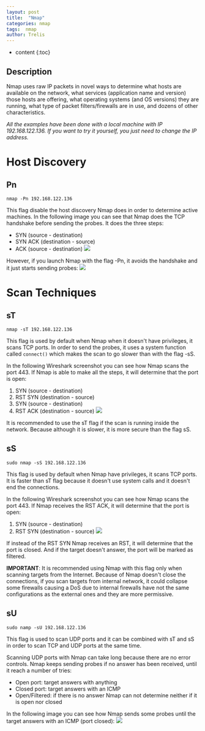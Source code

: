 ```yaml
---
layout: post
title:  "Nmap"
categories: nmap
tags:  nmap
author: Trelis
---
```


* content
{:toc}

## Description
Nmap uses raw IP packets in novel ways to determine what hosts are available on the network, what services (application name and version) those hosts are offering, what operating systems (and OS versions) they are running, what type of packet filters/firewalls are in use, and dozens of other characteristics. 




_All the examples have been done with a local machine with IP 192.168.122.136. If you want to try it yourself, you just need to change the IP address._

# Host Discovery
## Pn
```
nmap -Pn 192.168.122.136
```
This flag disable the host discovery Nmap does in order to determine active machines. 
In the following image you can see that Nmap does the TCP handshake before sending the probes. It does the three steps:
- SYN (source - destination)
- SYN ACK (destination - source)
- ACK (source - destination)
![](https://raw.githubusercontent.com/LordATM/lordatm.github.io/master/img/2017-11-29-Nmap/pn2.png)

However, if you launch Nmap with the flag -Pn, it avoids the handshake and it just starts sending probes:
![](https://raw.githubusercontent.com/LordATM/lordatm.github.io/master/img/2017-11-29-Nmap/pn1.png)


# Scan Techniques
## sT
```
nmap -sT 192.168.122.136
```
This flag is used by default when Nmap when it doesn't have privileges, it scans TCP ports. In order to send the probes, it uses a system function called `connect()` which makes the scan to go slower than with the flag -sS.

In the following Wireshark screenshot you can see how Nmap scans the port 443. If Nmap is able to make all the steps, it will determine that the port is open:
1. SYN (source - destination)
2. RST SYN (destination - source)
3. SYN (source - destination)
4. RST ACK (destination - source)
![](https://raw.githubusercontent.com/LordATM/lordatm.github.io/master/img/2017-11-29-Nmap/sTWireshark.png)

It is recommended to use the sT flag if the scan is running inside the network. Because although it is slower, it is more secure than the flag sS.

## sS
```
sudo nmap -sS 192.168.122.136
```
This flag is used by default when Nmap have privileges, it scans TCP ports. It is faster than sT flag because it doesn't use system calls and it doesn't end the connections.

In the following Wireshark screenshot you can see how Nmap scans the port 443. If Nmap receives the RST ACK, it will determine that the port is open:
1. SYN (source - destination)
2. RST SYN (destination - source)
![](https://raw.githubusercontent.com/LordATM/lordatm.github.io/master/img/2017-11-29-Nmap/sSWireshark.png)

If instead of the RST SYN Nmap receives an RST, it will determine that the port is closed. And if the target doesn't answer, the port will be marked as filtered.

**IMPORTANT**: It is recommended using Nmap with this flag only when scanning targets from the Internet. Because of Nmap doesn't close the connections, if you scan targets from internal network, it could collapse some firewalls causing a DoS due to internal firewalls have not the same configurations as the external ones and they are more permissive.

## sU
```
sudo namp -sU 192.168.122.136
```
This flag is used to scan UDP ports and it can be combined with sT and sS in order to scan TCP and UDP ports at the same time. 

Scanning UDP ports with Nmap can take long because there are no error controls. Nmap keeps sending probes if no answer has been received, until it reach a number of tries:
- Open port: target answers with anything
- Closed port: target answers with an ICMP 
- Open/Filtered: if there is no answer Nmap can not determine neither if it is open nor closed

In the following image you can see how Nmap sends some probes until the target answers with an ICMP (port closed):
![](https://raw.githubusercontent.com/LordATM/lordatm.github.io/master/img/2017-11-29-Nmap/sUWireshark_closed.png)

